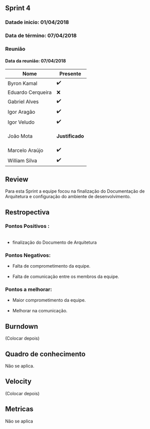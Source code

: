 ## Sprint 4

### Datade inicio: 01/04/2018

### Data de término: 07/04/2018


### Reunião
#### Data da reunião: 07/04/2018

|Nome|Presente|
|----|----|
|Byron Kamal|:heavy_check_mark: |
|Eduardo Cerqueira|:x:|
|Gabriel Alves|:heavy_check_mark: |
|Igor Aragão|:heavy_check_mark: |
|Igor Veludo|:heavy_check_mark: |
|João Mota|<p><strong>Justificado</strong></p>|
|Marcelo Araújo|:heavy_check_mark: |
|William Silva|:heavy_check_mark: |

## Review
Para esta Sprint a equipe focou na finalização do Documentação de Arquitetura e configuração do ambiente de desenvolvimento.

## Restropectiva
### Pontos Positivos :
<ul>
   <li> finalização do Documento de Arquitetura</li>
</ul>

### Pontos Negativos:

<ul>
    <li> Falta de comprometimento da equipe.</li>
    <li> Falta de comunicação entre os membros da equipe.</li>
</ul>

### Pontos a melhorar:

<ul>
  <li> Maior comprometimento da equipe.</li>
  <li> Melhorar na comunicação.</li>
</ul>

## Burndown
(Colocar depois)

## Quadro de conhecimento
Não se aplica.

## Velocity
(Colocar depois)

## Metricas
Não se aplica
